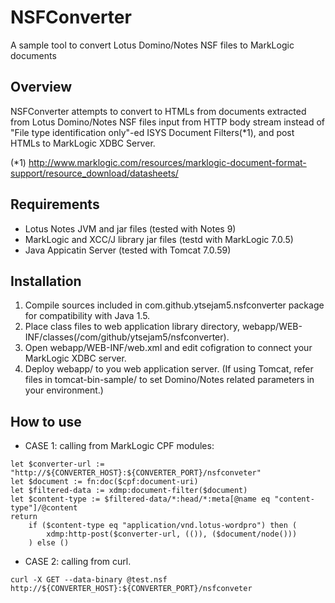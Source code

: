 # NSFConverter
A sample tool to convert Lotus Domino/Notes NSF files to MarkLogic documents

## Overview
NSFConverter attempts to convert to HTMLs from documents extracted from Lotus Domino/Notes NSF files input from HTTP body stream instead of "File type identification only"-ed ISYS Document Filters(*1), and post HTMLs to MarkLogic XDBC Server.

(*1) http://www.marklogic.com/resources/marklogic-document-format-support/resource_download/datasheets/


## Requirements
- Lotus Notes JVM and jar files (tested with Notes 9)
- MarkLogic and XCC/J library jar files (testd with MarkLogic 7.0.5)
- Java Appicatin Server (tested with Tomcat 7.0.59)

## Installation
1. Compile sources included in com.github.ytsejam5.nsfconverter package for compatibility with Java 1.5.
1. Place class files to web application library directory, webapp/WEB-INF/classes(/com/github/ytsejam5/nsfconverter).
1. Open webapp/WEB-INF/web.xml and edit cofigration to connect your MarkLogic XDBC server.
1. Deploy webapp/ to you web application server. (If using Tomcat, refer files in tomcat-bin-sample/ to set Domino/Notes related parameters in your environment.)

## How to use
- CASE 1: calling from MarkLogic CPF modules:
``` example.xqr
let $converter-url := "http://${CONVERTER_HOST}:${CONVERTER_PORT}/nsfconveter"
let $document := fn:doc($cpf:document-uri)
let $filtered-data := xdmp:document-filter($document)
let $content-type := $filtered-data/*:head/*:meta[@name eq "content-type"]/@content
return
	if ($content-type eq "application/vnd.lotus-wordpro") then (
		xdmp:http-post($converter-url, (()), ($document/node()))
	) else ()
```

- CASE 2: calling from curl.
```
curl -X GET --data-binary @test.nsf http://${CONVERTER_HOST}:${CONVERTER_PORT}/nsfconveter
```
